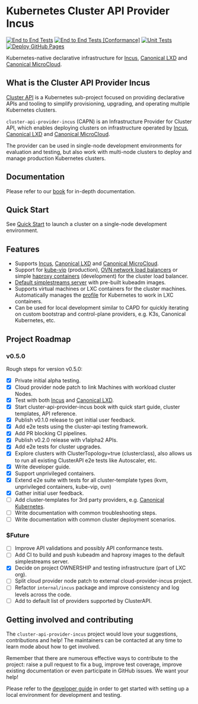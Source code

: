 # Kubernetes Cluster API Provider Incus

[![End to End Tests](https://github.com/lxc/cluster-api-provider-incus/actions/workflows/test-e2e-full.yml/badge.svg)](https://github.com/lxc/cluster-api-provider-incus/actions/workflows/test-e2e-full.yml)
[![End to End Tests [Conformance]](https://github.com/lxc/cluster-api-provider-incus/actions/workflows/test-e2e-conformance.yml/badge.svg)](https://github.com/lxc/cluster-api-provider-incus/actions/workflows/test-e2e-conformance.yml)
[![Unit Tests](https://github.com/lxc/cluster-api-provider-incus/actions/workflows/test.yml/badge.svg)](https://github.com/lxc/cluster-api-provider-incus/actions/workflows/test.yml)
[![Deploy GitHub Pages](https://github.com/lxc/cluster-api-provider-incus/actions/workflows/docs.yml/badge.svg)](https://github.com/lxc/cluster-api-provider-incus/actions/workflows/docs.yml)

Kubernetes-native declarative infrastructure for [Incus](https://linuxcontainers.org/incus/introduction/), [Canonical LXD](https://canonical.com/lxd) and [Canonical MicroCloud](https://canonical.com/microcloud).

## What is the Cluster API Provider Incus

[Cluster API](https://cluster-api.sigs.k8s.io) is a Kubernetes sub-project focused on providing declarative APIs and tooling to simplify provisioning, upgrading, and operating multiple Kubernetes clusters.

`cluster-api-provider-incus` (CAPN) is an Infrastructure Provider for Cluster API, which enables deploying clusters on infrastructure operated by [Incus](https://linuxcontainers.org/incus/introduction/), [Canonical LXD](https://canonical.com/lxd) and [Canonical MicroCloud](https://canonical.com/microcloud).

The provider can be used in single-node development environments for evaluation and testing, but also work with multi-node clusters to deploy and manage production Kubernetes clusters.

## Documentation

Please refer to our [book](https://lxc.github.io/cluster-api-provider-incus) for in-depth documentation.

## Quick Start

See [Quick Start](https://lxc.github.io/cluster-api-provider-incus/tutorial/quick-start.html) to launch a cluster on a single-node development environment.

## Features

- Supports [Incus](https://linuxcontainers.org/incus/introduction/), [Canonical LXD](https://canonical.com/lxd) and [Canonical MicroCloud](https://canonical.com/microcloud).
- Support for [kube-vip](https://lxc.github.io/cluster-api-provider-incus/reference/templates/kube-vip.html) (production), [OVN network load balancers](https://lxc.github.io/cluster-api-provider-incus/reference/templates/ovn.html) or simple [haproxy containers](https://lxc.github.io/cluster-api-provider-incus/reference/templates/development.html) (development) for the cluster load balancer.
- [Default simplestreams server](https://lxc.github.io/cluster-api-provider-incus/reference/default-simplestreams-server.html) with pre-built kubeadm images.
- Supports virtual machines or LXC containers for the cluster machines. Automatically manages the [profile](https://lxc.github.io/cluster-api-provider-incus/reference/profile/kubeadm.html) for Kubernetes to work in LXC containers.
- Can be used for local development similar to CAPD for quickly iterating on custom bootstrap and control-plane providers, e.g. K3s, Canonical Kubernetes, etc.

## Project Roadmap

### v0.5.0

Rough steps for version v0.5.0:

- [x] Private initial alpha testing.
- [x] Cloud provider node patch to link Machines with workload cluster Nodes.
- [x] Test with both [Incus](https://linuxcontainers.org/incus/introduction/) and [Canonical LXD](https://canonical.com/lxd).
- [x] Start cluster-api-provider-incus book with quick start guide, cluster templates, API reference.
- [x] Publish v0.1.0 release to get initial user feedback.
- [x] Add e2e tests using the cluster-api testing framework.
- [x] Add PR blocking CI pipelines.
- [x] Publish v0.2.0 release with v1alpha2 APIs.
- [x] Add e2e tests for cluster upgrades.
- [x] Explore clusters with ClusterTopology=true (clusterclass), also allows us to run all existing ClusterAPI e2e tests like Autoscaler, etc.
- [x] Write developer guide.
- [x] Support unprivileged containers.
- [x] Extend e2e suite with tests for all cluster-template types (kvm, unprivileged containers, kube-vip, ovn)
- [x] Gather initial user feedback.
- [ ] Add cluster-templates for 3rd party providers, e.g. [Canonical Kubernetes](https://github.com/canonical/cluster-api-k8s).
- [ ] Write documentation with common troubleshooting steps.
- [ ] Write documentation with common cluster deployment scenarios.

### $Future

- [ ] Improve API validations and possibly API conformance tests.
- [ ] Add CI to build and push kubeadm and haproxy images to the default simplestreams server.
- [X] Decide on project OWNERSHIP and testing infrastructure (part of LXC org).
- [ ] Split cloud provider node patch to external cloud-provider-incus project.
- [ ] Refactor `internal/incus` package and improve consistency and log levels across the code.
- [ ] Add to default list of providers supported by ClusterAPI.

## Getting involved and contributing

The `cluster-api-provider-incus` project would love your suggestions, contributions and help! The maintainers can be contacted at any time to learn mode about how to get involved.

Remember that there are numerous effective ways to contribute to the project: raise a pull request to fix a bug, improve test coverage, improve existing documentation or even participate in GitHub issues. We want your help!

Please refer to the [developer guide](https://lxc.github.io/cluster-api-provider-incus/howto/developer-guide.html) in order to get started with setting up a local environment for development and testing.
